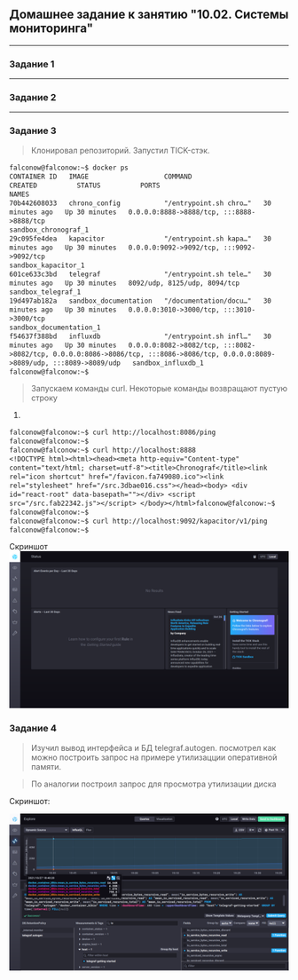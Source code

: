 ## Домашнее задание к занятию "10.02. Системы мониторинга"
***

### Задание 1
***
###  Задание 2
***
### Задание 3
> Клонировал репозиторий. Запустил TICK-стэк.
```
falconow@falconow:~$ docker ps
CONTAINER ID   IMAGE                   COMMAND                  CREATED          STATUS          PORTS                                                                                                                             NAMES
70b442608033   chrono_config           "/entrypoint.sh chro…"   30 minutes ago   Up 30 minutes   0.0.0.0:8888->8888/tcp, :::8888->8888/tcp                                                                                         sandbox_chronograf_1
29c095fe4dea   kapacitor               "/entrypoint.sh kapa…"   30 minutes ago   Up 30 minutes   0.0.0.0:9092->9092/tcp, :::9092->9092/tcp                                                                                         sandbox_kapacitor_1
601ce633c3bd   telegraf                "/entrypoint.sh tele…"   30 minutes ago   Up 30 minutes   8092/udp, 8125/udp, 8094/tcp                                                                                                      sandbox_telegraf_1
19d497ab182a   sandbox_documentation   "/documentation/docu…"   30 minutes ago   Up 30 minutes   0.0.0.0:3010->3000/tcp, :::3010->3000/tcp                                                                                         sandbox_documentation_1
f54637f388bd   influxdb                "/entrypoint.sh infl…"   30 minutes ago   Up 30 minutes   0.0.0.0:8082->8082/tcp, :::8082->8082/tcp, 0.0.0.0:8086->8086/tcp, :::8086->8086/tcp, 0.0.0.0:8089->8089/udp, :::8089->8089/udp   sandbox_influxdb_1
falconow@falconow:~$ 

```

> Запускаем команды curl. Некоторые команды возвращают пустую строку

1.  
```
falconow@falconow:~$ curl http://localhost:8086/ping
falconow@falconow:~$ 
falconow@falconow:~$ curl http://localhost:8888
<!DOCTYPE html><html><head><meta http-equiv="Content-type" content="text/html; charset=utf-8"><title>Chronograf</title><link rel="icon shortcut" href="/favicon.fa749080.ico"><link rel="stylesheet" href="/src.3dbae016.css"></head><body> <div id="react-root" data-basepath=""></div> <script src="/src.fab22342.js"></script> </body></html>falconow@falconow:~$ 
falconow@falconow:~$ 
falconow@falconow:~$ curl http://localhost:9092/kapacitor/v1/ping
falconow@falconow:~$ 
```
Скриншот
![Скрин](./screenshots/screen1.png)

### Задание 4
> Изучил вывод интерфейса и БД telegraf.autogen. посмотрел как можно построить запрос на примере утилизацции оперативной памяти. 

> По аналогии построил запрос для просмотра утилизации диска

Скриншот:

![Скрин](./screenshots/screen2.png)

